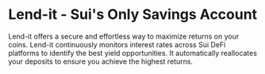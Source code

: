 # Lend-it - Sui's Only Savings Account

Lend-it offers a secure and effortless way to maximize returns on your coins. Lend-it continuously monitors interest rates across Sui DeFi platforms to identify the best yield opportunities. It automatically reallocates your deposits to ensure you achieve the highest returns.